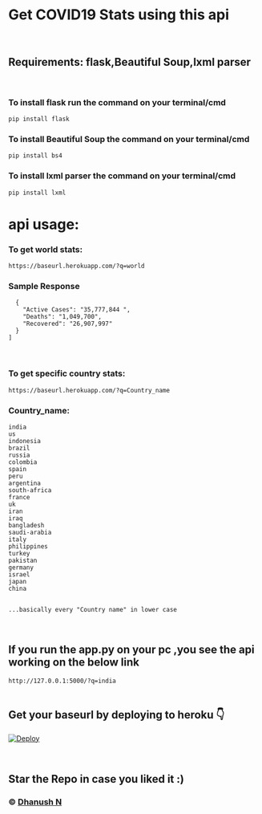 # Get COVID19 Stats using this api 

<br>

## Requirements: flask,Beautiful Soup,lxml parser 
<br>


### To install flask run the command on your terminal/cmd
``` pip install flask ``` <br>
### To install Beautiful Soup the command on your terminal/cmd
``` pip install bs4 ``` <br>
### To install lxml parser the command on your terminal/cmd
``` pip install lxml ``` <br>

# api usage:

### To get world stats:
``` https://baseurl.herokuapp.com/?q=world ```

### Sample Response
``` [
  {
    "Active Cases": "35,777,844 ",
    "Deaths": "1,049,700",
    "Recovered": "26,907,997"
  }
]

```
<br>

### To get specific country stats:

``` https://baseurl.herokuapp.com/?q=Country_name ```

### Country_name:

```
india
us
indonesia
brazil
russia
colombia
spain
peru
argentina
south-africa
france
uk
iran
iraq
bangladesh
saudi-arabia
italy
philippines
turkey
pakistan
germany
israel
japan
china


...basically every "Country name" in lower case 
```
<br>

## If you run the app.py on your pc ,you see the api working on the below link
``` http://127.0.0.1:5000/?q=india ```
<br>
<br>

## Get your baseurl by deploying to heroku 👇
[![Deploy](https://www.herokucdn.com/deploy/button.svg)](https://heroku.com/deploy?template=https://github.com/RorYin/COVID19Statsapi/tree/main)

<br>

## **Star the Repo in case you liked it :)**
### © [Dhanush N](https://github.com/RorYin)
